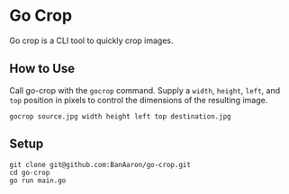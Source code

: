 # Go Crop

Go crop is a CLI tool to quickly crop images.

## How to Use

Call go-crop with the `gocrop` command. Supply a `width`, `height`, `left`, and
`top` position in pixels to control the dimensions of the resulting image.

```shell
gocrop source.jpg width height left top destination.jpg
```

## Setup

```shell
git clone git@github.com:BanAaron/go-crop.git
cd go-crop
go run main.go
```

